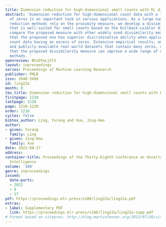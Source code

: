 ```yaml
---
title: Dimension reduction for high-dimensional small counts with KL divergence
abstract: 'Dimension reduction for high-dimensional count data with a large proportion
  of zeros is an important task in various applications. As a large number of dimension
  reduction methods rely on the proximity measure, we develop a dissimilarity measure
  that is well-suited for small counts based on the Kullback-Leibler divergence. We
  compare the proposed measure with other widely used dissimilarity measures and show
  that the proposed one has superior discriminative ability when applied to high-dimensional
  count data having an excess of zeros. Extensive empirical results, on both simulated
  and publicly-available real-world datasets that contain many zeros, demonstrate
  that the proposed dissimilarity measure can improve a wide range of dimension reduction
  methods. '
openreview: BhzEFwLj5l5
layout: inproceedings
series: Proceedings of Machine Learning Research
publisher: PMLR
issn: 2640-3498
id: ling22a
month: 0
tex_title: Dimension reduction for high-dimensional small counts with KL divergence
firstpage: 1210
lastpage: 1220
page: 1210-1220
order: 1210
cycles: false
bibtex_author: Ling, Yurong and Xue, Jing-Hao
author:
- given: Yurong
  family: Ling
- given: Jing-Hao
  family: Xue
date: 2022-08-17
address:
container-title: Proceedings of the Thirty-Eighth Conference on Uncertainty in Artificial
  Intelligence
volume: '180'
genre: inproceedings
issued:
  date-parts:
  - 2022
  - 8
  - 17
pdf: https://proceedings.mlr.press/v180/ling22a/ling22a.pdf
extras:
- label: Supplementary PDF
  link: https://proceedings.mlr.press/v180/ling22a/ling22a-supp.pdf
# Format based on citeproc: http://blog.martinfenner.org/2013/07/30/citeproc-yaml-for-bibliographies/
---
```

